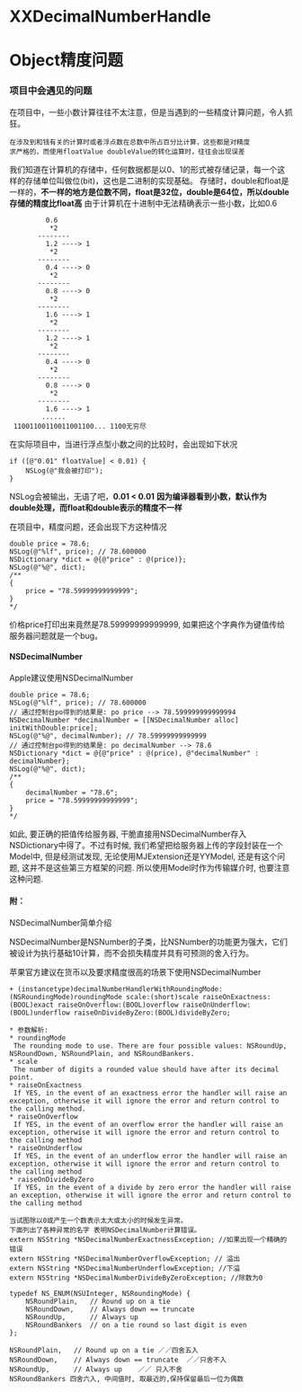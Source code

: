 # XXDecimalNumberHandle
# Object精度问题
### 项目中会遇见的问题
在项目中，一些小数计算往往不太注意，但是当遇到的一些精度计算问题，令人抓狂。

```
在涉及到和钱有关的计算时或者浮点数在总数中所占百分比计算，这些都是对精度
求严格的，而使用floatValue doubleValue的转化运算时，往往会出现误差
```
我们知道在计算机的存储中，任何数据都是以0、1的形式被存储记录，每一个这样的存储单位叫做位(bit)，这也是二进制的实现基础。
存储时，double和float是一样的，**不一样的地方是位数不同，float是32位，double是64位，所以double存储的精度比float高**
由于计算机在十进制中无法精确表示一些小数，比如0.6

```
         0.6
          *2
       --------
         1.2 ----> 1
          *2
       --------
         0.4 ----> 0
          *2
       --------
         0.8 ----> 0
          *2
       --------
         1.6 ----> 1
          *2
       --------
         1.2 ----> 1
          *2
       --------
         0.4 ----> 0
          *2
       --------
         0.8 ----> 0
          *2
       --------
         1.6 ----> 1
        ......
 11001100110011001100... 1100无穷尽
```
在实际项目中，当进行浮点型小数之间的比较时，会出现如下状况

```
if ([@"0.01" floatValue] < 0.01) {
    NSLog(@"我会被打印");
}
```
NSLog会被输出，无语了吧，**0.01 < 0.01**
**因为编译器看到小数，默认作为double处理，而float和double表示的精度不一样**

在项目中，精度问题，还会出现下方这种情况

```
double price = 78.6;
NSLog(@"%lf", price); // 78.600000
NSDictionary *dict = @{@"price" : @(price)};
NSLog(@"%@", dict);
/**
{
    price = "78.59999999999999";
}
*/
```
价格price打印出来竟然是78.59999999999999, 如果把这个字典作为键值传给服务器问题就是一个bug。
#### NSDecimalNumber
Apple建议使用NSDecimalNumber

```
double price = 78.6;
NSLog(@"%lf", price); // 78.600000
// 通过控制台po得到的结果是: po price --> 78.599999999999994
NSDecimalNumber *decimalNumber = [[NSDecimalNumber alloc] initWithDouble:price];
NSLog(@"%@", decimalNumber); // 78.59999999999999
// 通过控制台po得到的结果是: po decimalNumber --> 78.6
NSDictionary *dict = @{@"price" : @(price), @"decimalNumber" : decimalNumber};
NSLog(@"%@", dict);
/**
{
    decimalNumber = "78.6";
    price = "78.59999999999999";
}
*/
```
如此, 要正确的把值传给服务器, 干脆直接用NSDecimalNumber存入NSDictionary中得了。不过有时候, 我们希望把给服务器上传的字段封装在一个Model中, 但是经测试发现, 无论使用MJExtension还是YYModel, 还是有这个问题, 这并不是这些第三方框架的问题. 所以使用Model时作为传输媒介时, 也要注意这种问题.
#### 附：
NSDecimalNumber简单介绍

NSDecimalNumber是NSNumber的子类，比NSNumber的功能更为强大，它们被设计为执行基础10计算，而不会损失精度并具有可预测的舍入行为。

苹果官方建议在货币以及要求精度很高的场景下使用NSDecimalNumber

```
+ (instancetype)decimalNumberHandlerWithRoundingMode:(NSRoundingMode)roundingMode scale:(short)scale raiseOnExactness:(BOOL)exact raiseOnOverflow:(BOOL)overflow raiseOnUnderflow:(BOOL)underflow raiseOnDivideByZero:(BOOL)divideByZero;

* 参数解析:
* roundingMode
 The rounding mode to use. There are four possible values: NSRoundUp, NSRoundDown, NSRoundPlain, and NSRoundBankers.
* scale
 The number of digits a rounded value should have after its decimal point.
* raiseOnExactness
 If YES, in the event of an exactness error the handler will raise an exception, otherwise it will ignore the error and return control to the calling method.
* raiseOnOverflow
 If YES, in the event of an overflow error the handler will raise an exception, otherwise it will ignore the error and return control to the calling method
* raiseOnUnderflow
 If YES, in the event of an underflow error the handler will raise an exception, otherwise it will ignore the error and return control to the calling method
* raiseOnDivideByZero
 If YES, in the event of a divide by zero error the handler will raise an exception, otherwise it will ignore the error and return control to the calling method

当试图除以0或产生一个数表示太大或太小的时候发生异常。
下面列出了各种异常的名字 表明NSDecimalNumber计算错误。
extern NSString *NSDecimalNumberExactnessException; //如果出现一个精确的错误
extern NSString *NSDecimalNumberOverflowException; // 溢出
extern NSString *NSDecimalNumberUnderflowException; //下溢
extern NSString *NSDecimalNumberDivideByZeroException; //除数为0

typedef NS_ENUM(NSUInteger, NSRoundingMode) {
    NSRoundPlain,   // Round up on a tie
    NSRoundDown,    // Always down == truncate
    NSRoundUp,      // Always up
    NSRoundBankers  // on a tie round so last digit is even
};

NSRoundPlain,   // Round up on a tie ／／四舍五入
NSRoundDown,    // Always down == truncate  ／／只舍不入
NSRoundUp,      // Always up    ／／ 只入不舍
NSRoundBankers 四舍六入, 中间值时, 取最近的,保持保留最后一位为偶数
```



